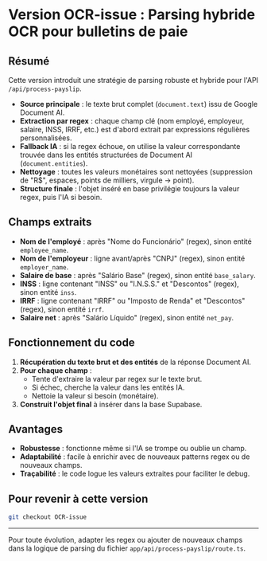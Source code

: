 # Version OCR-issue : Parsing hybride OCR pour bulletins de paie

## Résumé
Cette version introduit une stratégie de parsing robuste et hybride pour l'API `/api/process-payslip`.

- **Source principale** : le texte brut complet (`document.text`) issu de Google Document AI.
- **Extraction par regex** : chaque champ clé (nom employé, employeur, salaire, INSS, IRRF, etc.) est d'abord extrait par expressions régulières personnalisées.
- **Fallback IA** : si la regex échoue, on utilise la valeur correspondante trouvée dans les entités structurées de Document AI (`document.entities`).
- **Nettoyage** : toutes les valeurs monétaires sont nettoyées (suppression de "R$", espaces, points de milliers, virgule → point).
- **Structure finale** : l'objet inséré en base privilégie toujours la valeur regex, puis l'IA si besoin.

## Champs extraits
- **Nom de l'employé** : après "Nome do Funcionário" (regex), sinon entité `employee_name`.
- **Nom de l'employeur** : ligne avant/après "CNPJ" (regex), sinon entité `employer_name`.
- **Salaire de base** : après "Salário Base" (regex), sinon entité `base_salary`.
- **INSS** : ligne contenant "INSS" ou "I.N.S.S." et "Descontos" (regex), sinon entité `inss`.
- **IRRF** : ligne contenant "IRRF" ou "Imposto de Renda" et "Descontos" (regex), sinon entité `irrf`.
- **Salaire net** : après "Salário Líquido" (regex), sinon entité `net_pay`.

## Fonctionnement du code
1. **Récupération du texte brut et des entités** de la réponse Document AI.
2. **Pour chaque champ** :
   - Tente d'extraire la valeur par regex sur le texte brut.
   - Si échec, cherche la valeur dans les entités IA.
   - Nettoie la valeur si besoin (monétaire).
3. **Construit l'objet final** à insérer dans la base Supabase.

## Avantages
- **Robustesse** : fonctionne même si l'IA se trompe ou oublie un champ.
- **Adaptabilité** : facile à enrichir avec de nouveaux patterns regex ou de nouveaux champs.
- **Traçabilité** : le code logue les valeurs extraites pour faciliter le debug.

## Pour revenir à cette version
```sh
git checkout OCR-issue
```

---

Pour toute évolution, adapter les regex ou ajouter de nouveaux champs dans la logique de parsing du fichier `app/api/process-payslip/route.ts`. 